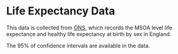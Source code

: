 
# Life Expectancy Data

This data is collected from [ONS](https://www.ons.gov.uk/peoplepopulationandcommunity/healthandsocialcare/healthandlifeexpectancies/datasets/lifeexpectancyleandhealthylifeexpectancyhleatbirthbysexformiddlelayersuperoutputareasmsoasinengland), which records the MSOA level life expectance and healthy life expectancy at birth by sex in England.

The 95% of confidence intervals are available in the data.